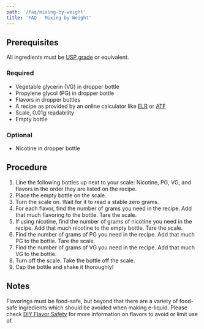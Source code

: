```yaml
---
path: '/faq/mixing-by-weight'
title: 'FAQ - Mixing by Weight'
---
```


## Prerequisites

All ingredients must be [USP grade](https://www.usp.org/) or equivalent.

### Required

- Vegetable glycerin (VG) in dropper bottle
- Propylene glycol (PG) in dropper bottle
- Flavors in dropper bottles
- A recipe as provided by an online calculator like [ELR](https://e-liquid-recipes.com/) or [ATF](https://alltheflavors.com/)
- Scale, 0.01g readability
- Empty bottle

### Optional

- Nicotine in dropper bottle

## Procedure

1. Line the following bottles up next to your scale: Nicotine, PG, VG, and flavors in the order they are listed on the recipe.
1. Place the empty bottle on the scale.
1. Turn the scale on. Wait for it to read a stable zero grams.
1. For each flavor, find the number of grams you need in the recipe. Add that much flavoring to the bottle. Tare the scale.
1. If using nicotine, find the number of grams of nicotine you need in the recipe. Add that much nicotine to the empty bottle. Tare the scale.
1. Find the number of grams of PG you need in the recipe. Add that much PG to the bottle. Tare the scale.
1. Find the number of grams of VG you need in the recipe. Add that much VG to the bottle.
1. Turn off the scale. Take the bottle off the scale.
1. Cap the bottle and shake it thoroughly!

## Notes

Flavorings must be food-safe, but beyond that there are a variety of food-safe ingredients which should be avoided when making e-liquid. Please check [DIY Flavor Safety](https://safety.ejoose.org) for more information on flavors to avoid or limit use of.
